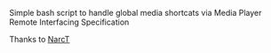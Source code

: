 Simple bash script to handle global media shortcats via Media Player Remote Interfacing Specification

Thanks to [NarcT](https://www.kubuntuforums.net/showthread.php?58197-How-To-Get-Global-Media-Shortcuts-in-KDE)